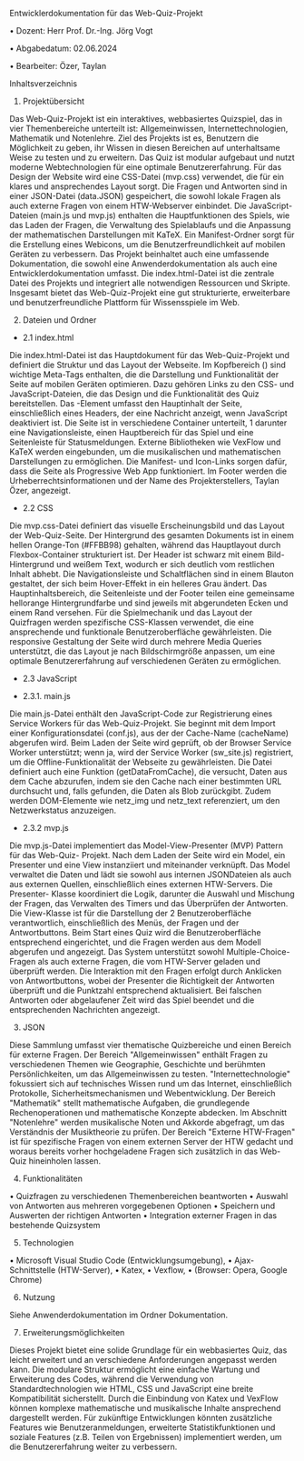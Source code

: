 Entwicklerdokumentation für das Web-Quiz-Projekt

• Dozent: Herr Prof. Dr.-Ing. Jörg Vogt

• Abgabedatum: 02.06.2024

• Bearbeiter: Özer, Taylan

Inhaltsverzeichnis

1. Projektübersicht

Das Web-Quiz-Projekt ist ein interaktives, webbasiertes Quizspiel, das in vier Themenbereiche unterteilt ist: Allgemeinwissen, Internettechnologien, Mathematik und Notenlehre. Ziel des Projekts ist es, Benutzern die Möglichkeit zu geben, ihr Wissen in diesen Bereichen auf unterhaltsame Weise zu testen und zu erweitern. Das Quiz ist modular aufgebaut und nutzt moderne Webtechnologien für eine optimale Benutzererfahrung. Für das Design der Website wird eine CSS-Datei (mvp.css) verwendet, die für ein klares und ansprechendes Layout sorgt. Die Fragen und Antworten sind in einer JSON-Datei (data.JSON)
gespeichert, die sowohl lokale Fragen als auch externe Fragen von einem HTW-Webserver einbindet. Die JavaScript-Dateien (main.js und mvp.js) enthalten die Hauptfunktionen des Spiels, wie das Laden der Fragen, die Verwaltung des Spielablaufs und die Anpassung der mathematischen Darstellungen mit KaTeX. Ein Manifest-Ordner sorgt für die Erstellung eines Webicons, um die Benutzerfreundlichkeit auf mobilen Geräten zu verbessern. Das Projekt beinhaltet auch eine umfassende Dokumentation, die
sowohl eine Anwenderdokumentation als auch eine Entwicklerdokumentation umfasst. Die index.html-Datei ist die zentrale Datei des Projekts und integriert alle notwendigen Ressourcen und Skripte. Insgesamt bietet das Web-Quiz-Projekt eine gut strukturierte, erweiterbare und benutzerfreundliche Plattform für Wissensspiele im Web.

2. Dateien und Ordner
  
- 2.1 index.html

Die index.html-Datei ist das Hauptdokument für das Web-Quiz-Projekt und definiert die Struktur und das Layout der Webseite. Im Kopfbereich (<head>) sind wichtige Meta-Tags enthalten, die die Darstellung und Funktionalität der Seite auf mobilen Geräten optimieren. Dazu gehören Links zu den CSS- und JavaScript-Dateien, die das Design und die Funktionalität des Quiz bereitstellen. Das <body>-Element umfasst den Hauptinhalt der Seite, einschließlich eines Headers, der eine Nachricht anzeigt, wenn JavaScript deaktiviert ist. Die Seite ist in verschiedene Container unterteilt, 1 darunter eine Navigationsleiste, einen Hauptbereich für das Spiel und eine Seitenleiste für Statusmeldungen. Externe Bibliotheken wie VexFlow und KaTeX werden eingebunden, um die musikalischen und mathematischen Darstellungen zu ermöglichen. Die Manifest- und Icon-Links sorgen dafür, dass die Seite als Progressive Web App funktioniert. Im Footer werden die Urheberrechtsinformationen und der Name des Projekterstellers, Taylan Özer, angezeigt.

- 2.2 CSS

Die mvp.css-Datei definiert das visuelle Erscheinungsbild und das Layout der Web-Quiz-Seite. Der Hintergrund des gesamten Dokuments ist in einem hellen Orange-Ton (#FFBB98) gehalten, während das Hauptlayout durch Flexbox-Container strukturiert ist. Der Header ist schwarz mit einem Bild-Hintergrund und weißem Text, wodurch er sich deutlich vom restlichen Inhalt abhebt. Die Navigationsleiste und Schaltflächen sind in einem Blauton gestaltet, der sich beim Hover-Effekt in ein helleres Grau ändert. Das Hauptinhaltsbereich, die Seitenleiste und der Footer teilen eine gemeinsame hellorange Hintergrundfarbe und sind jeweils mit abgerundeten Ecken und einem Rand versehen. Für die Spielmechanik und das Layout der Quizfragen werden spezifische CSS-Klassen verwendet, die eine ansprechende und funktionale Benutzeroberfläche gewährleisten. Die responsive Gestaltung der Seite wird durch mehrere Media Queries unterstützt, die das Layout je nach Bildschirmgröße anpassen, um eine optimale Benutzererfahrung auf verschiedenen Geräten zu ermöglichen.

- 2.3 JavaScript

- 2.3.1. main.js

Die main.js-Datei enthält den JavaScript-Code zur Registrierung eines Service Workers für das Web-Quiz-Projekt. Sie beginnt mit dem Import einer Konfigurationsdatei (conf.js), aus der der Cache-Name (cacheName) abgerufen wird. Beim Laden der Seite wird geprüft, ob der Browser Service Worker unterstützt; wenn ja, wird der Service Worker (sw_site.js) registriert, um die Offline-Funktionalität der Webseite zu gewährleisten. Die Datei definiert auch eine Funktion (getDataFromCache), die versucht, Daten aus dem Cache abzurufen, indem sie den Cache nach einer bestimmten URL durchsucht und, falls gefunden, die Daten als Blob zurückgibt. Zudem werden DOM-Elemente wie netz_img und netz_text referenziert, um den Netzwerkstatus anzuzeigen.  

- 2.3.2 mvp.js

Die mvp.js-Datei implementiert das Model-View-Presenter (MVP) Pattern für das Web-Quiz- Projekt. Nach dem Laden der Seite wird ein Model, ein Presenter und eine View instanziiert und miteinander verknüpft. Das Model verwaltet die Daten und lädt sie sowohl aus internen JSONDateien als auch aus externen Quellen, einschließlich eines externen HTW-Servers. Die Presenter-
Klasse koordiniert die Logik, darunter die Auswahl und Mischung der Fragen, das Verwalten des Timers und das Überprüfen der Antworten. Die View-Klasse ist für die Darstellung der 2 Benutzeroberfläche verantwortlich, einschließlich des Menüs, der Fragen und der Antwortbuttons. Beim Start eines Quiz wird die Benutzeroberfläche entsprechend eingerichtet, und die Fragen
werden aus dem Modell abgerufen und angezeigt. Das System unterstützt sowohl Multiple-Choice-Fragen als auch externe Fragen, die vom HTW-Server geladen und überprüft werden. Die Interaktion mit den Fragen erfolgt durch Anklicken von Antwortbuttons, wobei der Presenter die Richtigkeit der Antworten überprüft und die Punktzahl entsprechend aktualisiert. Bei falschen Antworten oder abgelaufener Zeit wird das Spiel beendet und die entsprechenden Nachrichten angezeigt.

3. JSON

Diese Sammlung umfasst vier thematische Quizbereiche und einen Bereich für externe Fragen. Der Bereich "Allgemeinwissen" enthält Fragen zu verschiedenen Themen wie Geographie, Geschichte und berühmten Persönlichkeiten, um das Allgemeinwissen zu testen. "Internettechnologie" fokussiert sich auf technisches Wissen rund um das Internet, einschließlich Protokolle,
Sicherheitsmechanismen und Webentwicklung. Der Bereich "Mathematik" stellt mathematische Aufgaben, die grundlegende Rechenoperationen und mathematische Konzepte abdecken. Im Abschnitt "Notenlehre" werden musikalische Noten und Akkorde abgefragt, um das Verständnis der Musiktheorie zu prüfen. Der Bereich "Externe HTW-Fragen" ist für spezifische Fragen von einem externen Server der HTW gedacht und woraus bereits vorher hochgeladene Fragen sich zusätzlich in das Web-Quiz hineinholen lassen.

 4. Funktionalitäten

• Quizfragen zu verschiedenen Themenbereichen beantworten
• Auswahl von Antworten aus mehreren vorgegebenen Optionen
• Speichern und Auswerten der richtigen Antworten
• Integration externer Fragen in das bestehende Quizsystem

5. Technologien

• Microsoft Visual Studio Code (Entwicklungsumgebung),
• Ajax-Schnittstelle (HTW-Server),
• Katex,
• Vexflow,
• (Browser: Opera, Google Chrome)

6. Nutzung

Siehe Anwenderdokumentation im Ordner Dokumentation.

7. Erweiterungsmöglichkeiten

Dieses Projekt bietet eine solide Grundlage für ein webbasiertes Quiz, das leicht erweitert und an verschiedene Anforderungen angepasst werden kann. Die modulare Struktur ermöglicht eine einfache Wartung und Erweiterung des Codes, während die Verwendung von Standardtechnologien wie HTML, CSS und JavaScript eine breite Kompatibilität sicherstellt. Durch die Einbindung von Katex und VexFlow können komplexe mathematische und musikalische Inhalte ansprechend dargestellt werden. Für zukünftige Entwicklungen könnten zusätzliche Features wie Benutzeranmeldungen, erweiterte Statistikfunktionen und soziale Features (z.B. Teilen von Ergebnissen) implementiert werden, um die Benutzererfahrung weiter zu verbessern.
